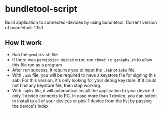 # bundletool-script

Build application to connected-devices by using bundletool.
Current version of bundletool: 1.15.1

## How it work
- Run the ```genApks.sh``` file
- If there was ```permission deined``` error, run ```chmod +x genApks.sh``` to allow this file run as a program
- After run success, it requires you to input the ```.aab``` or ```apks``` file.
- With ```.aab``` file, you will be required to have a keystore file for signing this aab. For this version, it's only looking for your debug keystore. If it could not find any keystore file, then stop working.
- With ```.apks``` file, it will automatical install the application to your device if only 1 device connects to PC. In case more than 1 device, you can select to install to all of your devices or pick 1 device from the list by passing the device's index
